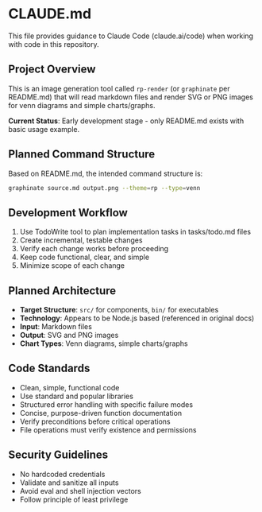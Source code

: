 # CLAUDE.md

This file provides guidance to Claude Code (claude.ai/code) when working with code in this repository.

## Project Overview

This is an image generation tool called `rp-render` (or `graphinate` per README.md) that will read markdown files and render SVG or PNG images for venn diagrams and simple charts/graphs.

**Current Status**: Early development stage - only README.md exists with basic usage example.

## Planned Command Structure

Based on README.md, the intended command structure is:
```bash
graphinate source.md output.png --theme=rp --type=venn
```

## Development Workflow

1. Use TodoWrite tool to plan implementation tasks in tasks/todo.md files
2. Create incremental, testable changes
3. Verify each change works before proceeding
4. Keep code functional, clear, and simple
5. Minimize scope of each change

## Planned Architecture

- **Target Structure**: `src/` for components, `bin/` for executables
- **Technology**: Appears to be Node.js based (referenced in original docs)
- **Input**: Markdown files
- **Output**: SVG and PNG images
- **Chart Types**: Venn diagrams, simple charts/graphs

## Code Standards

- Clean, simple, functional code
- Use standard and popular libraries
- Structured error handling with specific failure modes
- Concise, purpose-driven function documentation
- Verify preconditions before critical operations
- File operations must verify existence and permissions

## Security Guidelines

- No hardcoded credentials
- Validate and sanitize all inputs
- Avoid eval and shell injection vectors
- Follow principle of least privilege
